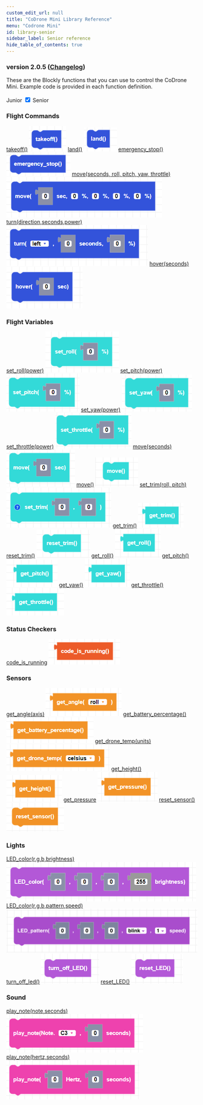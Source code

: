 ```yaml
---
custom_edit_url: null
title: "CoDrone Mini Library Reference"
menu: "Codrone Mini"
id: library-senior
sidebar_label: Senior reference
hide_table_of_contents: true
---
```


<h3 class="homeDocLandingVersion">version 2.0.5 (<a class="orange-link" href="/docs/codrone-mini/blockly/changelog">Changelog</a>) </h3>
These are the Blockly functions that you can use to control the CoDrone Mini. Example code is provided in each function definition.

<div class="center">
<br />
    <span class="label-toggle">Junior</span>
<label onClick={function hi(){if(!document.getElementById("juniorSeniorSelector").checked){window.location.href = "/docs/codrone-mini/blockly/reference/library-junior"}}} class="switch">
 <input id="juniorSeniorSelector" type="checkbox"  checked="true" />
  <span class="slider round"></span> 
</label>   <span class="label-toggle">Senior</span>
</div>

<div class="boxLanding">
<div class="parentContainer">
    <div class="box-reference-shadow margin-bottom-20">
        <h3>Flight Commands</h3>
        <a href="/docs/codrone-mini/blockly/Senior/Flight-Commands/01-takeoff">takeoff()</a>
        <img src="/img/codrone-mini/blockly/Senior/Flight-Commands/takeoff.png"></img>
        <a href="/docs/codrone-mini/blockly/Senior/Flight-Commands/02-land">land()</a>
        <img src="/img/codrone-mini/blockly/Senior/Flight-Commands/land.png"></img>
        <a href="/docs/codrone-mini/blockly/Senior/Flight-Commands/03-emergency-stop">emergency_stop()</a>
        <img src="/img/codrone-mini/blockly/Senior/Flight-Commands/emergency_stop.png"></img>
        <a href="/docs/codrone-mini/blockly/Senior/Flight-Commands/04-move">move(seconds, roll, pitch, yaw, throttle)</a>
        <img src="/img/codrone-mini/blockly/Senior/Flight-Commands/move.png"></img>
        <a href="/docs/codrone-mini/blockly/Senior/Flight-Commands/05-turn">turn(direction,seconds,power)</a>
        <img src="/img/codrone-mini/blockly/Senior/Flight-Commands/turn.png"></img>
        <a href="/docs/codrone-mini/blockly/Senior/Flight-Commands/06-hover">hover(seconds)</a>
        <img src="/img/codrone-mini/blockly/Senior/Flight-Commands/hover.png"></img>
    </div>
    <div class="box-reference-shadow margin-bottom-20">
      <h3>Flight Variables</h3>
      <a href="/docs/codrone-mini/blockly/Senior/Flight-Variables/01-set-roll">set_roll(power)</a>
      <img src="/img/codrone-mini/blockly/Senior/Flight-Variables/set_roll.png"></img>
      <a href="/docs/codrone-mini/blockly/Senior/Flight-Variables/02-set-pitch">set_pitch(power)</a>
      <img src="/img/codrone-mini/blockly/Senior/Flight-Variables/set_pitch.png"></img>
      <a href="/docs/codrone-mini/blockly/Senior/Flight-Variables/03-set-yaw">set_yaw(power)</a>
      <img src="/img/codrone-mini/blockly/Senior/Flight-Variables/set_yaw.png"></img>
      <a href="/docs/codrone-mini/blockly/Senior/Flight-Variables/04-set-throttle">set_throttle(power)</a>
      <img src="/img/codrone-mini/blockly/Senior/Flight-Variables/set_throttle.png"></img>
      <a href="/docs/codrone-mini/blockly/Senior/Flight-Variables/05-move-with-parameter">move(seconds)</a>
      <img src="/img/codrone-mini/blockly/Senior/Flight-Variables/move_seconds.png"></img>
      <a href="/docs/codrone-mini/blockly/Senior/Flight-Variables/06-move">move()</a>
      <img src="/img/codrone-mini/blockly/Senior/Flight-Variables/move.png"></img>
      <a href="/docs/codrone-mini/blockly/Senior/Flight-Variables/07-set-trim">set_trim(roll, pitch)</a>
      <img src="/img/codrone-mini/blockly/Senior/Flight-Variables/set_trim.png"></img>
      <a href="/docs/codrone-mini/blockly/Senior/Flight-Variables/08-get-trim">get_trim()</a>
      <img src="/img/codrone-mini/blockly/Senior/Flight-Variables/get_trim.png"></img>
      <a href="/docs/codrone-mini/blockly/Senior/Flight-Variables/09-reset-trim">reset_trim()</a>
      <img src="/img/codrone-mini/blockly/Senior/Flight-Variables/reset_trim.png"></img>
      <a href="/docs/codrone-mini/blockly/Senior/Flight-Variables/10-get-roll">get_roll()</a>
      <img src="/img/codrone-mini/blockly/Senior/Flight-Variables/get_roll.png"></img>
      <a href="/docs/codrone-mini/blockly/Senior/Flight-Variables/11-get-pitch">get_pitch()</a>
      <img src="/img/codrone-mini/blockly/Senior/Flight-Variables/get_pitch.png"></img>
      <a href="/docs/codrone-mini/blockly/Senior/Flight-Variables/12-get-yaw">get_yaw()</a>
      <img src="/img/codrone-mini/blockly/Senior/Flight-Variables/get_yaw.png"></img>
      <a href="/docs/codrone-mini/blockly/Senior/Flight-Variables/13-get-throttle">get_throttle()</a>
      <img src="/img/codrone-mini/blockly/Senior/Flight-Variables/get_throttle.png"></img>
    </div>
  </div>
  <div class="parentContainer">
    <div class="box-reference-shadow margin-bottom-20">
      <h3>Status Checkers</h3>
      <a href="/docs/codrone-mini/blockly/Senior/Status-Checkers/01-code-is-running">code_is_running</a>
      <img src="/img/codrone-mini/blockly/Senior/Status-Checkers/code_is_running.png"></img>
    </div>
    <div class="box-reference-shadow margin-bottom-20">
      <h3>Sensors</h3>
      <a href="/docs/codrone-mini/blockly/Senior/Sensors/01-get-angle">get_angle(axis)</a>
      <img src="/img/codrone-mini/blockly/Senior/Sensors/get_angle.png"></img>
      <a href="/docs/codrone-mini/blockly/Senior/Sensors/02-get-battery-percentage">get_battery_percentage()</a>
      <img src="/img/codrone-mini/blockly/Senior/Sensors/get_battery_percentage.png"></img>
      <a href="/docs/codrone-mini/blockly/Senior/Sensors/03-get-drone-temp">get_drone_temp(units)</a>
      <img src="/img/codrone-mini/blockly/Senior/Sensors/get_drone_temp.png"></img>
      <a href="/docs/codrone-mini/blockly/Senior/Sensors/04-get-height">get_height()</a>
      <img src="/img/codrone-mini/blockly/Senior/Sensors/get_height.png"></img>
    <a href="/docs/codrone-mini/blockly/Senior/Sensors/05-get-pressure">get_pressure</a>
      <img src="/img/codrone-mini/blockly/Senior/Sensors/get_pressure.png"></img>
      <a href="/docs/codrone-mini/blockly/Senior/Sensors/06-reset-sensor">reset_sensor()</a>
      <img src="/img/codrone-mini/blockly/Senior/Sensors/reset_sensor.png"></img>
    </div>
    <div class="box-reference-shadow margin-bottom-20">
      <h3>Lights</h3>
      <a href="/docs/codrone-mini/blockly/Senior/Lights/01-LED-color">LED_color(r,g,b,brightness)</a>
      <img src="/img/codrone-mini/blockly/Senior/Lights/LEDcolor.png"></img>
      <a href="/docs/codrone-mini/blockly/Senior/Lights/02-LED-color-pattern">LED_color(r,g,b,pattern,speed)</a>
      <img src="/img/codrone-mini/blockly/Senior/Lights/LEDcolor_pattern.png"></img>
      <a href="/docs/codrone-mini/blockly/Senior/Lights/03-turn-LED-off">turn_off_led()</a>
      <img src="/img/codrone-mini/blockly/Senior/Lights/LEDoff.png"></img>
      <a href="/docs/codrone-mini/blockly/Senior/Lights/04-reset-LED">reset_LED()</a>
      <img src="/img/codrone-mini/blockly/Senior/Lights/resetLED.png"></img>
    </div>
    <div class="box-reference-shadow margin-bottom-20">
      <h3>Sound</h3>
      <a href="/docs/codrone-mini/blockly/Senior/Sound/01-play-note">play_note(note,seconds)</a>
      <img src="/img/codrone-mini/blockly/Senior/Sound/play_note.png"></img>
      <a href="/docs/codrone-mini/blockly/Senior/Sound/02-play-note-hertz">play_note(hertz,seconds)</a>
      <img src="/img/codrone-mini/blockly/Senior/Sound/play_note_hertz.png"></img>
    </div>
  </div>

</div>

<div class="boxLanding">
</div>
